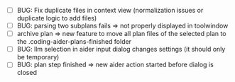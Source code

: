 - [ ] BUG: Fix duplicate files in context view (normalization issues or duplicate logic to add files)
- [ ] BUG: parsing two subplans fails => not properly displayed in toolwindow
- [ ] archive plan => new feature to move all plan files of the selected plan to the .coding-aider-plans-finished folder
- [ ] BUG: llm selection in aider input dialog changes settings (it should only be temporary)
- [ ] BUG: plan step finished => new aider action started before dialog is closed